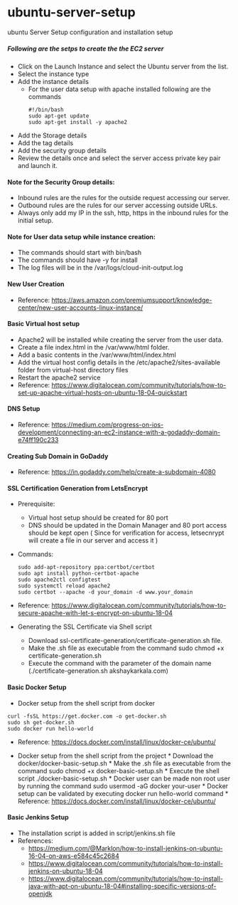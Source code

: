 # ubuntu-server-setup
ubuntu Server Setup configuration and installation setup 

##### Following are the setps to create the the EC2 server

* Click on the Launch Instance and select the Ubuntu server from the list.
* Select the instance type
* Add the instance details 
  * For the	 user data setup with apache installed following are the commands 	
    ```
    #!/bin/bash
    sudo apt-get update
    sudo apt-get install -y apache2
    ```
* Add the Storage details 
* Add the tag details 
* Add the security group details 
* Review the details once and select the server access private key pair and launch it.

#### Note for the Security Group details:
* Inbound rules are the rules for the outside request accessing our server.
* Outbound rules are the rules for our server accessing outside URLs.
* Always only add my IP  in the ssh, http, https in the inbound rules for the initial setup.


#### Note for User data setup while instance creation: 
* The commands should start with bin/bash
* The commands should have -y for install
* The log files will be in the /var/logs/cloud-init-output.log

#### New User Creation
* Reference: https://aws.amazon.com/premiumsupport/knowledge-center/new-user-accounts-linux-instance/

#### Basic Virtual host setup 
* Apache2 will be installed while creating the server from the user data.
* Create a file index.html in the /var/www/html folder.
* Add a basic contents in the /var/www/html/index.html
* Add the virtual host config details in the /etc/apache2/sites-available folder from virtual-host directory files 
* Restart the apache2 service
* Reference: https://www.digitalocean.com/community/tutorials/how-to-set-up-apache-virtual-hosts-on-ubuntu-18-04-quickstart

#### DNS Setup 
* Reference: https://medium.com/progress-on-ios-development/connecting-an-ec2-instance-with-a-godaddy-domain-e74ff190c233

#### Creating Sub Domain in GoDaddy
* Reference: https://in.godaddy.com/help/create-a-subdomain-4080


#### SSL Certification Generation from LetsEncrypt
* Prerequisite:
     * Virtual host setup should be created for 80 port 
     * DNS should be updated in the Domain Manager and 80 port access should be kept open ( Since for verification for access, letsecnrypt will create a file in our server and access it )
* Commands: 
     ```
     sudo add-apt-repository ppa:certbot/certbot
     sudo apt install python-certbot-apache
     sudo apache2ctl configtest
     sudo systemctl reload apache2
     sudo certbot --apache -d your_domain -d www.your_domain
     ```
* Reference: https://www.digitalocean.com/community/tutorials/how-to-secure-apache-with-let-s-encrypt-on-ubuntu-18-04

* Generating the SSL Certificate via Shell script
    * Download ssl-certificate-generation/certificate-generation.sh file.
    * Make the .sh file as executable from the command sudo chmod +x certificate-generation.sh 
    * Execute the command with the parameter of the domain name (./certificate-generation.sh akshaykarkala.com)

#### Basic Docker Setup
* Docker setup from the shell script from docker 
```
curl -fsSL https://get.docker.com -o get-docker.sh
sudo sh get-docker.sh
sudo docker run hello-world 
```
* Reference: https://docs.docker.com/install/linux/docker-ce/ubuntu/

* Docker setup from the shell script from the project 
      * Download the docker/docker-basic-setup.sh 
      * Make the .sh file as executable from the command sudo chmod +x docker-basic-setup.sh 
      * Execute the shell script ./docker-basic-setup.sh 
      * Docker user can be made non root user by running the command sudo usermod -aG docker your-user
      * Docker setup can be validated by executing docker run hello-world command
      * Reference: https://docs.docker.com/install/linux/docker-ce/ubuntu/   
  
#### Basic Jenkins Setup
  * The installation script is added in script/jenkins.sh file
  * References: 
     * https://medium.com/@Marklon/how-to-install-jenkins-on-ubuntu-16-04-on-aws-e584c45c2684
     * https://www.digitalocean.com/community/tutorials/how-to-install-jenkins-on-ubuntu-18-04
     * https://www.digitalocean.com/community/tutorials/how-to-install-java-with-apt-on-ubuntu-18-04#installing-specific-versions-of-openjdk
 
